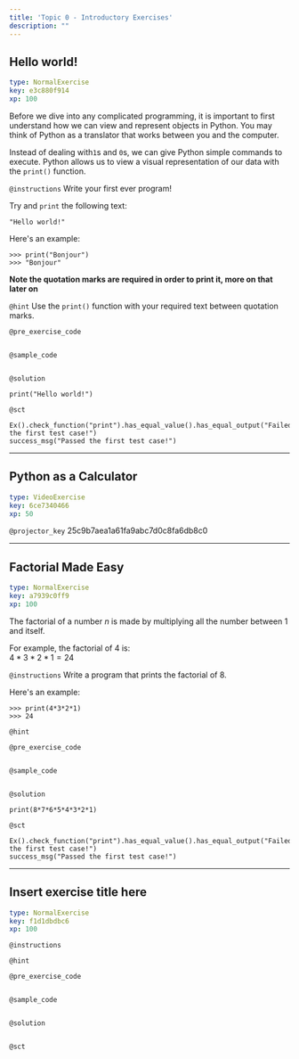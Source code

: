 ```yaml
---
title: 'Topic 0 - Introductory Exercises'
description: ""
---
```


## Hello world!

```yaml
type: NormalExercise
key: e3c880f914
xp: 100
```

Before we dive into any complicated programming, it is important to first understand how we can view and represent objects in Python. You may think of Python as a translator that works between you and the computer. 

Instead of dealing with`1`s and `0`s, we can give Python simple commands to execute. Python allows us to view a visual representation of our data with the `print()` function.

`@instructions`
Write your first ever program!

Try and `print` the following text:
```
"Hello world!"
```

Here's an example:
```
>>> print("Bonjour")
>>> "Bonjour"
```
**Note the quotation marks are required in order to print it, more on that later on**

`@hint`
Use the `print()` function with your required text between quotation marks.

`@pre_exercise_code`
```{python}

```

`@sample_code`
```{python}

```

`@solution`
```{python}
print("Hello world!")
```

`@sct`
```{python}
Ex().check_function("print").has_equal_value().has_equal_output("Failed the first test case!")
success_msg("Passed the first test case!")
```

---

## Python as a Calculator

```yaml
type: VideoExercise
key: 6ce7340466
xp: 50
```

`@projector_key`
25c9b7aea1a61fa9abc7d0c8fa6db8c0

---

## Factorial Made Easy

```yaml
type: NormalExercise
key: a7939c0ff9
xp: 100
```

The factorial of a number $n$ is made by multiplying all the number between 1 and itself.

For example, the factorial of $4$ is:  
$4 * 3 * 2 * 1 = 24$

`@instructions`
Write a program that prints the factorial of $8$.

Here's an example:
```
>>> print(4*3*2*1)
>>> 24
```

`@hint`


`@pre_exercise_code`
```{python}

```

`@sample_code`
```{python}

```

`@solution`
```{python}
print(8*7*6*5*4*3*2*1)
```

`@sct`
```{python}
Ex().check_function("print").has_equal_value().has_equal_output("Failed the first test case!")
success_msg("Passed the first test case!")
```

---

## Insert exercise title here

```yaml
type: NormalExercise
key: f1d1dbdbc6
xp: 100
```



`@instructions`


`@hint`


`@pre_exercise_code`
```{python}

```

`@sample_code`
```{python}

```

`@solution`
```{python}

```

`@sct`
```{python}

```
